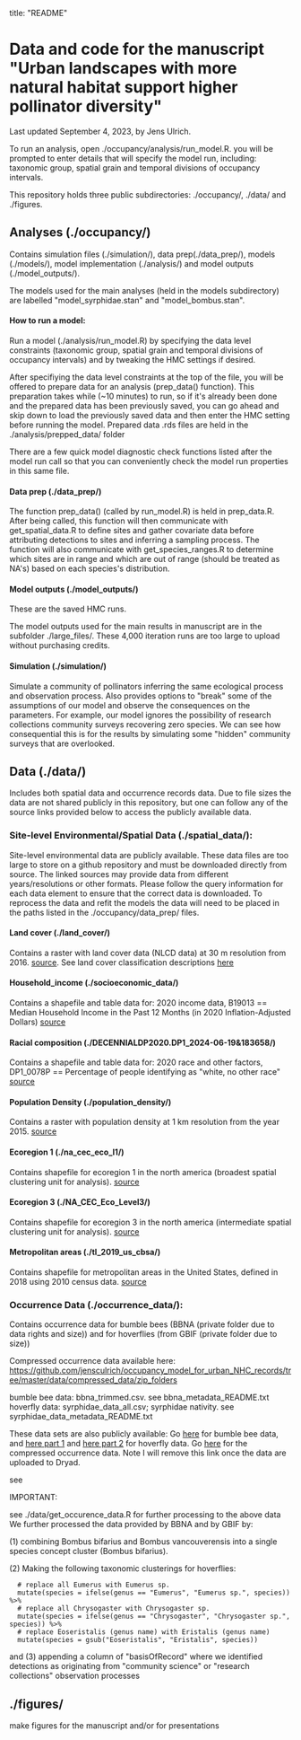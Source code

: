 title: "README"

# Data and code for the manuscript "Urban landscapes with more natural habitat support higher pollinator diversity"

Last updated September 4, 2023, by Jens Ulrich.

To run an analysis, open ./occupancy/analysis/run_model.R.
you will be prompted to enter details that will specify the model run, including:
taxonomic group, spatial grain and temporal divisions of occupancy intervals.

This repository holds three public subdirectories: ./occupancy/, ./data/ and ./figures. 


## Analyses (./occupancy/)

Contains simulation files (./simulation/), data prep(./data_prep/), models (./models/), model implementation (./analysis/) and model outputs (./model_outputs/).

The models used for the main analyses (held in the models subdirectory) are labelled "model_syrphidae.stan" and "model_bombus.stan".  

#### How to run a model:

Run a model (./analysis/run_model.R) by specifying the data level constraints (taxonomic group, spatial grain and temporal divisions of occupancy intervals) and by tweaking the HMC settings if desired.

After specifiying the data level constraints at the top of the file, you will be offered to prepare data for an analysis (prep_data() function). This preparation takes while (~10 minutes) to run, so if it's already been done and the prepared data has been previously saved, you can go ahead and skip down to load the previously saved data and then enter the HMC setting before running the model. Prepared data .rds files are held in the ./analysis/prepped_data/ folder

There are a few quick model diagnostic check functions listed after the model run call so that you can conveniently check the model run properties in this same file.  

#### Data prep (./data_prep/)
The function prep_data() (called by run_model.R) is held in prep_data.R. After being called, this function will then communicate with get_spatial_data.R to define sites and gather covariate data before attributing detections to sites and inferring a sampling process. The function will also communicate with get_species_ranges.R to determine which sites are in range and which are out of range (should be treated as NA's) based on each species's distribution.

#### Model outputs (./model_outputs/)
These are the saved HMC runs.

The model outputs used for the main results in manuscript are in the subfolder ./large_files/. These 4,000 iteration runs are too large to upload without purchasing credits.

#### Simulation (./simulation/)

Simulate a community of pollinators inferring the same ecological process and observation process. Also provides options to "break" some of the assumptions of our model and observe the consequences on the parameters. For example, our model ignores the possibility of research collections community surveys recovering zero species. We can see how consequential this is for the results by simulating some "hidden" community surveys that are overlooked. 



## Data (./data/)

Includes both spatial data and occurrence records data. Due to file sizes the data are not shared publicly in this repository, but one can follow any of the source links provided below to access the publicly available data.


### Site-level Environmental/Spatial Data (./spatial_data/): 
Site-level environmental data are publicly available. These data files are too large to store on a github repository and must be downloaded directly from source. The linked sources may provide data from different years/resolutions or other formats. Please follow the query information for each data element to ensure that the correct data is downloaded. To reprocess the data and refit the models the data will need to be placed in the paths listed in the ./occupancy/data_prep/ files.

#### Land cover (./land_cover/) 
Contains a raster with land cover data (NLCD data) at 30 m resolution from 2016. 
[source](https://www.mrlc.gov/data/nlcd-2016-land-cover-conus).
See land cover classification descriptions [here](https://www.mrlc.gov/data/legends/national-land-cover-database-class-legend-and-description)

#### Household_income (./socioeconomic_data/)
Contains a shapefile and table data for:
2020 income data, B19013 == Median Household Income in the Past 12 Months (in 2020 Inflation-Adjusted Dollars)
[source](https://data2.nhgis.org/main)

#### Racial composition (./DECENNIALDP2020.DP1_2024-06-19&183658/)
Contains a shapefile and table data for:
2020 race and other factors, DP1_0078P == Percentage of people identifying as "white, no other race"
[source](https://data.census.gov/table/DECENNIALDP2020.DP1)

#### Population Density (./population_density/)
Contains a raster with population density at 1 km resolution from the year 2015.
[source](https://sedac.ciesin.columbia.edu/data/set/gpw-v4-population-density-rev11/data-download)

#### Ecoregion 1 (./na_cec_eco_l1/)
Contains shapefile for ecoregion 1 in the north america (broadest spatial clustering unit for analysis).
[source](https://www.epa.gov/eco-research/ecoregions)

#### Ecoregion 3 (./NA_CEC_Eco_Level3/)
Contains shapefile for ecoregion 3 in the north america (intermediate spatial clustering unit for analysis).
[source](https://www.epa.gov/eco-research/ecoregions)

#### Metropolitan areas (./tl_2019_us_cbsa/)
Contains shapefile for metropolitan areas in the United States, defined in 2018 using 2010 census data.
[source](https://catalog.data.gov/dataset/tiger-line-shapefile-2019-nation-u-s-current-metropolitan-statistical-area-micropolitan-statist)



### Occurrence Data (./occurrence_data/): 

Contains occurrence data for bumble bees (BBNA (private folder due to data rights and size)) and for hoverflies (from GBIF (private folder due to size))

Compressed occurrence data available here:
https://github.com/jensculrich/occupancy_model_for_urban_NHC_records/tree/master/data/compressed_data/zip_folders

bumble bee data: bbna_trimmed.csv. see bbna_metadata_README.txt
hoverfly data: syrphidae_data_all.csv; syrphidae nativity. see syrphidae_data_metadata_README.txt

These data sets are also publicly available:
Go [here](https://www.leifrichardson.org/bbna.html) for bumble bee data, and [here part 1](https://doi.org/10.15468/dl.nga26z) and [here part 2](https://doi.org/10.15468/dl.n5cmwv) for hoverfly data. Go [here](https://github.com/jensculrich/occupancy_model_for_urban_NHC_records/tree/master/data/compressed_data/zip_folders) for the compressed occurrence data. Note I will remove this link once the data are uploaded to Dryad. 


see

IMPORTANT: 

see ./data/get_occurence_data.R for further processing to the above data
We further processed the data provided by BBNA and by GBIF by:

(1) combining Bombus bifarius and Bombus vancouverensis into a single species concept cluster (Bombus bifarius). 

(2) Making the following taxonomic clusterings for hoverflies:

```{r}
  # replace all Eumerus with Eumerus sp.
  mutate(species = ifelse(genus == "Eumerus", "Eumerus sp.", species)) %>%
  # replace all Chrysogaster with Chrysogaster sp.
  mutate(species = ifelse(genus == "Chrysogaster", "Chrysogaster sp.", species)) %>%
  # replace Eoseristalis (genus name) with Eristalis (genus name)
  mutate(species = gsub("Eoseristalis", "Eristalis", species))
```

and (3) appending a column of "basisOfRecord" where we identified detections as originating from "community science" or "research collections" observation processes



## ./figures/

make figures for the manuscript and/or for presentations
